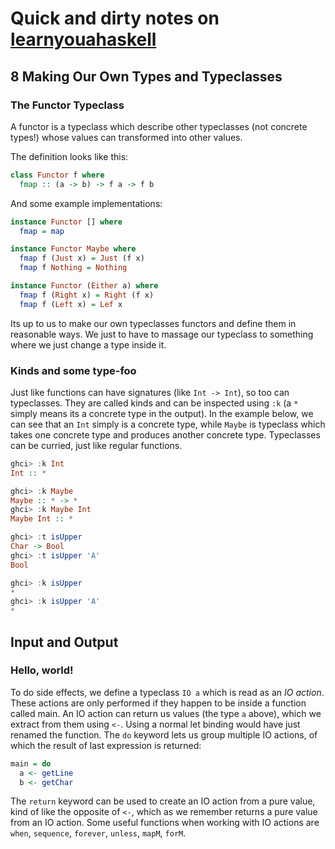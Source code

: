 # Quick and dirty notes on [learnyouahaskell](https://learnyouahaskell.com)

## 8 Making Our Own Types and Typeclasses 

### The Functor Typeclass

A functor is a typeclass which describe other typeclasses (not concrete types!) whose values can transformed into other values.

The definition looks like this:
```haskell
class Functor f where
  fmap :: (a -> b) -> f a -> f b
```

And some example implementations:
```haskell
instance Functor [] where
  fmap = map

instance Functor Maybe where
  fmap f (Just x) = Just (f x)
  fmap f Nothing = Nothing

instance Functor (Either a) where
  fmap f (Right x) = Right (f x)
  fmap f (Left x) = Lef x
```

Its up to us to make our own typeclasses functors and define them in reasonable ways.
We just to have to massage our typeclass to something where we just change a type inside it.

### Kinds and some type-foo

Just like functions can have signatures (like `Int -> Int`), so too can typeclasses.
They are called kinds and can be inspected using `:k` (a `*` simply means its a concrete type in the output).
In the example below, we can see that an `Int` simply is a concrete type, while `Maybe` is typeclass which takes one concrete type and produces another concrete type.
Typeclasses can be curried, just like regular functions.

```haskell
ghci> :k Int
Int :: *

ghci> :k Maybe
Maybe :: * -> *
ghci> :k Maybe Int
Maybe Int :: *

ghci> :t isUpper
Char -> Bool
ghci> :t isUpper 'A'
Bool

ghci> :k isUpper
*
ghci> :k isUpper 'A'
*

```

## Input and Output

### Hello, world!

To do side effects, we define a typeclass `IO a` which is read as an _IO action_.
These actions are only performed if they happen to be inside a function called main.
An IO action can return us values (the type `a` above), which we extract from them using `<-`.
Using a normal let binding would have just renamed the function.
The `do` keyword lets us group multiple IO actions, of which the result of last expression is returned:

```haskell
main = do
  a <- getLine
  b <- getChar
```

The `return` keyword can be used to create an IO action from a pure value, kind of like the opposite of `<-`, which as we remember returns a pure value from an IO action.
Some useful functions when working with IO actions are `when`, `sequence`, `forever`, `unless`, `mapM`, `forM`.

